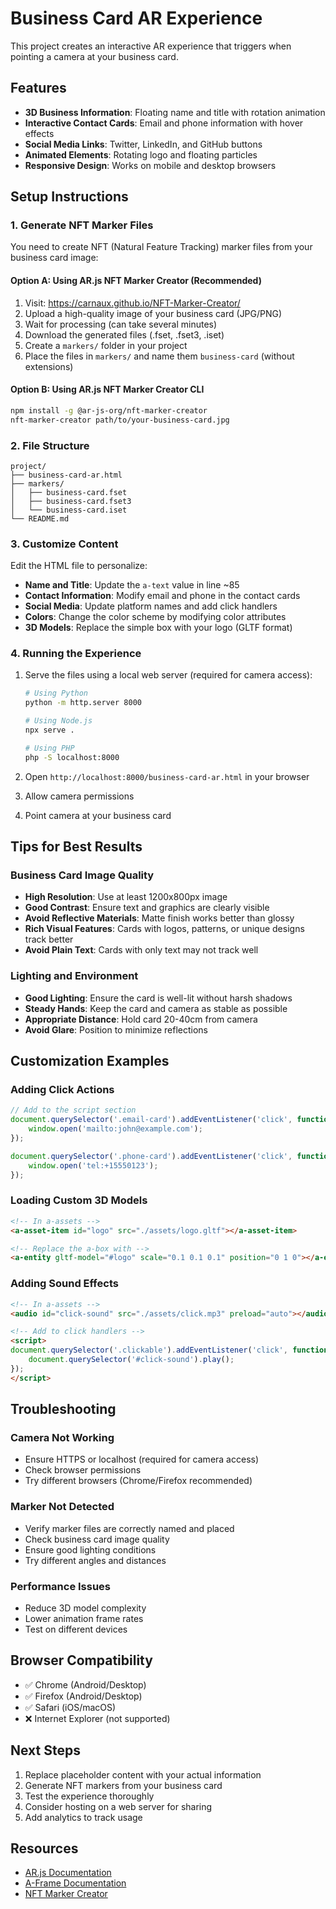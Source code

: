 # Business Card AR Experience

This project creates an interactive AR experience that triggers when pointing a camera at your business card.

## Features

- **3D Business Information**: Floating name and title with rotation animation
- **Interactive Contact Cards**: Email and phone information with hover effects
- **Social Media Links**: Twitter, LinkedIn, and GitHub buttons
- **Animated Elements**: Rotating logo and floating particles
- **Responsive Design**: Works on mobile and desktop browsers

## Setup Instructions

### 1. Generate NFT Marker Files

You need to create NFT (Natural Feature Tracking) marker files from your business card image:

#### Option A: Using AR.js NFT Marker Creator (Recommended)
1. Visit: https://carnaux.github.io/NFT-Marker-Creator/
2. Upload a high-quality image of your business card (JPG/PNG)
3. Wait for processing (can take several minutes)
4. Download the generated files (.fset, .fset3, .iset)
5. Create a `markers/` folder in your project
6. Place the files in `markers/` and name them `business-card` (without extensions)

#### Option B: Using AR.js NFT Marker Creator CLI
```bash
npm install -g @ar-js-org/nft-marker-creator
nft-marker-creator path/to/your-business-card.jpg
```

### 2. File Structure
```
project/
├── business-card-ar.html
├── markers/
│   ├── business-card.fset
│   ├── business-card.fset3
│   └── business-card.iset
└── README.md
```

### 3. Customize Content

Edit the HTML file to personalize:

- **Name and Title**: Update the `a-text` value in line ~85
- **Contact Information**: Modify email and phone in the contact cards
- **Social Media**: Update platform names and add click handlers
- **Colors**: Change the color scheme by modifying color attributes
- **3D Models**: Replace the simple box with your logo (GLTF format)

### 4. Running the Experience

1. Serve the files using a local web server (required for camera access):
   ```bash
   # Using Python
   python -m http.server 8000
   
   # Using Node.js
   npx serve .
   
   # Using PHP
   php -S localhost:8000
   ```

2. Open `http://localhost:8000/business-card-ar.html` in your browser
3. Allow camera permissions
4. Point camera at your business card

## Tips for Best Results

### Business Card Image Quality
- **High Resolution**: Use at least 1200x800px image
- **Good Contrast**: Ensure text and graphics are clearly visible
- **Avoid Reflective Materials**: Matte finish works better than glossy
- **Rich Visual Features**: Cards with logos, patterns, or unique designs track better
- **Avoid Plain Text**: Cards with only text may not track well

### Lighting and Environment
- **Good Lighting**: Ensure the card is well-lit without harsh shadows
- **Steady Hands**: Keep the card and camera as stable as possible
- **Appropriate Distance**: Hold card 20-40cm from camera
- **Avoid Glare**: Position to minimize reflections

## Customization Examples

### Adding Click Actions
```javascript
// Add to the script section
document.querySelector('.email-card').addEventListener('click', function() {
    window.open('mailto:john@example.com');
});

document.querySelector('.phone-card').addEventListener('click', function() {
    window.open('tel:+15550123');
});
```

### Loading Custom 3D Models
```html
<!-- In a-assets -->
<a-asset-item id="logo" src="./assets/logo.gltf"></a-asset-item>

<!-- Replace the a-box with -->
<a-entity gltf-model="#logo" scale="0.1 0.1 0.1" position="0 1 0"></a-entity>
```

### Adding Sound Effects
```html
<!-- In a-assets -->
<audio id="click-sound" src="./assets/click.mp3" preload="auto"></audio>

<!-- Add to click handlers -->
<script>
document.querySelector('.clickable').addEventListener('click', function() {
    document.querySelector('#click-sound').play();
});
</script>
```

## Troubleshooting

### Camera Not Working
- Ensure HTTPS or localhost (required for camera access)
- Check browser permissions
- Try different browsers (Chrome/Firefox recommended)

### Marker Not Detected
- Verify marker files are correctly named and placed
- Check business card image quality
- Ensure good lighting conditions
- Try different angles and distances

### Performance Issues
- Reduce 3D model complexity
- Lower animation frame rates
- Test on different devices

## Browser Compatibility

- ✅ Chrome (Android/Desktop)
- ✅ Firefox (Android/Desktop)
- ✅ Safari (iOS/macOS)
- ❌ Internet Explorer (not supported)

## Next Steps

1. Replace placeholder content with your actual information
2. Generate NFT markers from your business card
3. Test the experience thoroughly
4. Consider hosting on a web server for sharing
5. Add analytics to track usage

## Resources

- [AR.js Documentation](https://ar-js-org.github.io/AR.js-Docs/)
- [A-Frame Documentation](https://aframe.io/docs/)
- [NFT Marker Creator](https://carnaux.github.io/NFT-Marker-Creator/)

